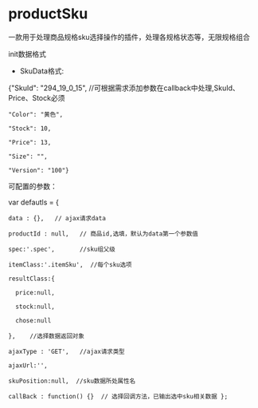 # productSku
一款用于处理商品规格sku选择操作的插件，处理各规格状态等，无限规格组合

init数据格式

 * SkuData格式:
 
  {"SkuId": "294_19_0_15", //可根据需求添加参数在callback中处理,SkuId、Price、Stock必须
 
    "Color": "黄色",

    "Stock": 10,

    "Price": 13,

    "Size": "",

    "Version": "100"}
  
 
 
 可配置的参数：
 
 var defautls = {
 
    data : {},   // ajax请求data
    
    productId : null,   // 商品id,选填，默认为data第一个参数值
    
    spec:'.spec',       //sku组父级
    
    itemClass:'.itemSku',  //每个sku选项
    
    resultClass:{
    
      price:null,
      
      stock:null,
      
      chose:null
      
    },    //选择数据返回对象
    
    ajaxType : 'GET',   //ajax请求类型
    
    ajaxUrl:'',
    
    skuPosition:null,  //sku数据所处属性名
    
    callBack : function() {}  // 选择回调方法，已输出选中sku相关数据 };
    
    
    
  
  

